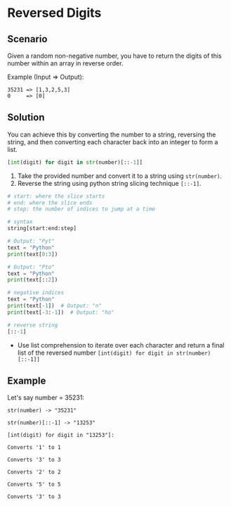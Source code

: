 # Reversed Digits

## Scenario
 
 Given a random non-negative number, you have to return the digits of this number within an array in reverse order.
 
 Example (Input => Output):
 
 ```
 35231 => [1,3,2,5,3]
 0     => [0]
 ```
 
 ## Solution
 
 You can achieve this by converting the number to a string, reversing the string, and then converting each character back into an integer to form a list. 
 
 ```python
 [int(digit) for digit in str(number)[::-1]]
 ```
 
 1. Take the provided number and convert it to a string using `str(number)`.
 2. Reverse the string using python string slicing technique `[::-1]`.
 
 ```python
 # start: where the slice starts
 # end: where the slice ends
 # step: the number of indices to jump at a time
 
 # syntax
 string[start:end:step]
 
 # Output: "Pyt"
 text = "Python"
 print(text[0:3])  
 
 # Output: "Pto"
 text = "Python"
 print(text[::2])
 
 # negative indices
 text = "Python"
 print(text[-1])  # Output: "n"
 print(text[-3:-1])  # Output: "ho"
 
 # reverse string
 [::-1]
 ```
 
 * Use list comprehension to iterate over each character and return a final list of the reversed number `[int(digit) for digit in str(number)[::-1]]`
 
 
 ## Example
 
 Let's say number = 35231:

 ```
 str(number) -> "35231"
 
 str(number)[::-1] -> "13253"
 
 [int(digit) for digit in "13253"]:
 
 Converts '1' to 1
 
 Converts '3' to 3
 
 Converts '2' to 2
 
 Converts '5' to 5
 
 Converts '3' to 3
```
